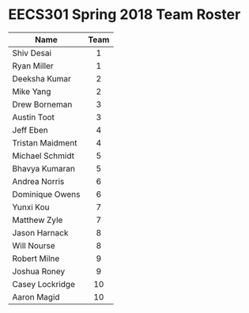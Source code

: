 # EECS301 Spring 2018 Team Roster

|        Name          | Team |
|----------------------|:----:|
| Shiv Desai           |   1  || Ryan Miller          |   1  || Deeksha Kumar        |   2  || Mike Yang            |   2  || Drew Borneman        |   3  || Austin Toot          |   3  || Jeff Eben            |   4  || Tristan Maidment     |   4  || Michael Schmidt      |   5  || Bhavya Kumaran       |   5  || Andrea Norris        |   6  |
| Dominique Owens      |   6  || Yunxi Kou            |   7  || Matthew Zyle         |   7  |
| Jason Harnack        |   8  || Will Nourse          |   8  || Robert Milne         |   9  || Joshua Roney         |   9  || Casey Lockridge      |  10  || Aaron Magid          |  10  |